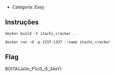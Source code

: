- Categoria: Easy

## Instruções
```
docker build -t itachi_cracker .

docker run -d -p 1337:1337 --name itachi_cracker
```
## Flag
BOITA{Js0n_P1cl3_i5_34sY}
